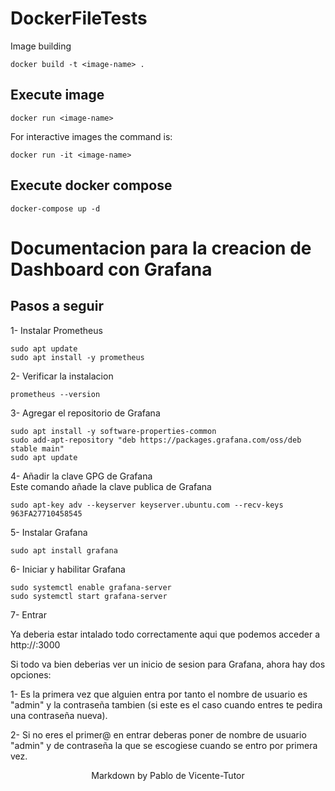 # DockerFileTests

Image building
```
docker build -t <image-name> .
```
## Execute image
```
docker run <image-name>
```
For interactive images the command is:
```
docker run -it <image-name>
```
## Execute docker compose 
```
docker-compose up -d
```

# Documentacion para la creacion de Dashboard con Grafana

## Pasos a seguir 

1- Instalar Prometheus
```
sudo apt update
sudo apt install -y prometheus
```
2- Verificar la instalacion 
```
prometheus --version
```
3- Agregar el repositorio de Grafana
```
sudo apt install -y software-properties-common
sudo add-apt-repository "deb https://packages.grafana.com/oss/deb stable main"
sudo apt update
```
4- Añadir la clave GPG de Grafana<br />
    Este comando añade la clave publica de Grafana 
```
sudo apt-key adv --keyserver keyserver.ubuntu.com --recv-keys 963FA27710458545
```
5- Instalar Grafana
```
sudo apt install grafana
```
6- Iniciar y habilitar Grafana
```
sudo systemctl enable grafana-server
sudo systemctl start grafana-server
```
7- Entrar<br />
<p>Ya deberia estar intalado todo correctamente aqui que podemos acceder a http://<ip_de_tu_servidor>:3000 </p>
<p>Si todo va bien deberias ver un inicio de sesion para Grafana, ahora hay dos opciones: </p>
<p>1- Es la primera vez que alguien entra por tanto el nombre de usuario es "admin" y la contraseña tambien (si este es el caso cuando entres te pedira una contraseña nueva).</p>
<p>2- Si no eres el primer@ en entrar deberas poner de nombre de usuario "admin" y de contraseña la que se escogiese cuando se entro por primera vez.</p>



<p align=center> Markdown by Pablo de Vicente-Tutor </p>
